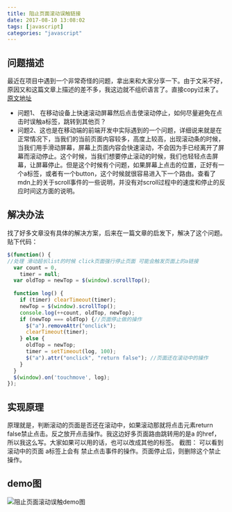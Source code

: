 ```yaml
---
title: 阻止页面滚动误触链接
date: 2017-08-10 13:08:02
tags: [javascript]
categories: "javascript"
---
```

## 问题描述
最近在项目中遇到一个非常奇怪的问题，拿出来和大家分享一下。由于文采不好，原因又和这篇文章上描述的差不多，我这边就不组织语言了。直接copy过来了。[原文地址](https://segmentfault.com/q/1010000009498684)
* 问题1、 在移动设备上快速滚动屏幕然后点击使滚动停止，如何尽量避免在点击时误触a标签，跳转到其他页？
* 问题2、这也是在移动端的前端开发中实际遇到的一个问题，详细说来就是在正常情况下，当我们的当前页面内容较多，高度上较高，出现滚动条的时候，当我们用手滑动屏幕，屏幕上页面内容会快速滚动，不会因为手已经离开了屏幕而滚动停止。这个时候，当我们想要停止滚动的时候，我们也轻轻点击屏幕，让屏幕停止。但是这个时候有个问题，如果屏幕上点击的位置，正好有一个a标签，或者有一个button，这个时候就很容易进入下一个路由。查看了mdn上的关于scroll事件的一些说明，并没有对scroll过程中的速度和停止的反应时间这方面的说明。

<!-- more -->

## 解决办法
找了好多文章没有具体的解决方案，后来在一篇文章的启发下，解决了这个问题。贴下代码：
``` javascript
$(function() {  
//处理 滑动超长list的时候 click页面强行停止页面 可能会触发页面上的a链接  
  var count = 0,  
    timer = null;  
  var oldTop = newTop = $(window).scrollTop();  
  
  function log() {  
    if (timer) clearTimeout(timer);  
    newTop = $(window).scrollTop();  
    console.log(++count, oldTop, newTop);  
    if (newTop === oldTop) {//页面停止做的操作  
      $("a").removeAttr("onclick");   
      clearTimeout(timer);  
    } else {  
      oldTop = newTop;  
      timer = setTimeout(log, 100);  
      $("a").attr("onclick", "return false"); //页面还在滚动中的操作  
    }  
  }  
  $(window).on('touchmove', log);  
});  

```
## 实现原理
原理就是，判断滚动的页面是否还在滚动中，如果滚动那就将点击元素return false禁止点击。反之放开点击操作。我这边好多页面路由跳转用的是a 的href，所以我这么写。大家如果可以用的话，也可以改成其他的标签。
截图： 可以看到滚动中的页面 a标签上会有 禁止点击事件的操作。页面停止后，则删除这个禁止操作。
## demo图
![阻止页面滚动误触demo图](http://oughko11e.bkt.clouddn.com/list_demo.gif)

